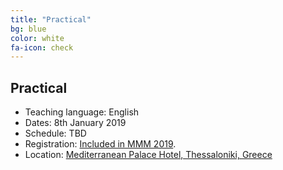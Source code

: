 ```yaml
---
title: "Practical"
bg: blue
color: white
fa-icon: check
---
```


## Practical

* Teaching language: English
* Dates: 8th January 2019
* Schedule: TBD
* Registration: [Included in MMM 2019](http://mmm2019.iti.gr/registration/).
* Location: [Mediterranean Palace Hotel, Thessaloniki, Greece](http://mmm2019.iti.gr/venue/)
